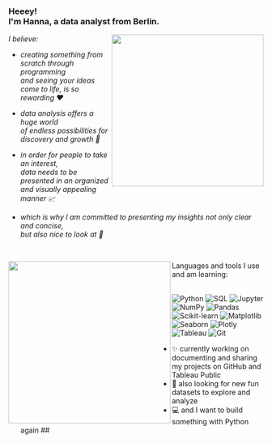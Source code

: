 
<h3 align="left">
 Heeey! 
 <br>
 I'm Hanna, a data analyst from Berlin.
</h3>

 <img align="right" src="https://www.publicdomainpictures.net/pictures/40000/nahled/globe-clipart.jpg" width="300"/>
<em>I believe:</em>
<div>
  <ul>
    <li>
      <p><em>creating something from scratch through programming <br> and seeing your ideas come to life, is so rewarding ❤️</em></p>
    </li>
   <li>
      <p><em>data analysis offers a huge world <br>of endless possibilities for discovery and growth 🌱</em></p>
    </li>
    <li>
      <p><em>in order for people to take an interest, <br>data needs to be presented in an organized and visually appealing manner 📈</em></p>
    </li>
    <li>
      <p><em>which is why I am committed to presenting my insights not only clear and concise,<br>  but also nice to look at 🙌</em></p>
    <br>
   </li>
  </ul>
</div>
<img align="left" src="https://img.freepik.com/free-vector/programmer-working-web-development-code-engineer-programming-python-php-java-script-computer_90220-249.jpg?w=2000" width="320"/>
Languages and tools I use and am learning:
<br>
<br>

![Python](https://img.shields.io/badge/Python-090909?style=for-the-badge&logo=Python)
![SQL](https://img.shields.io/badge/MySQL-090909?style=for-the-badge&logo=mysql&logoColor=white)
![Jupyter](https://img.shields.io/badge/Jupyter-090909?style=for-the-badge&logo=Jupyter)
![NumPy](https://img.shields.io/badge/NumPy-090909?style=for-the-badge&logo=Numpy)
![Pandas](https://img.shields.io/badge/Pandas-090909?style=for-the-badge&logo=Pandas)
![Scikit-learn](https://img.shields.io/badge/scikit--learn-090909?style=for-the-badge&logo=scikit-learn)
![Matplotlib](https://img.shields.io/badge/Matplotlib-090909?style=for-the-badge&logo=Matplotlib)
![Seaborn](https://img.shields.io/badge/Seaborn-090909?style=for-the-badge&logo=Seaborn)
![Plotly](https://img.shields.io/badge/Plotly-090909?style=for-the-badge&logo=Plotly)
![Tableau](https://img.shields.io/badge/Tableau-090909?style=for-the-badge&logo=Tableau)
![Git](https://img.shields.io/badge/Git-090909?style=for-the-badge&logo=Git)

- ✨ currently working on documenting and sharing my projects on GitHub and Tableau Public
- 🔭 also looking for new fun datasets to explore and analyze
- 💻 and I want to build something with Python again ##
